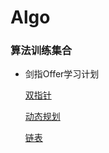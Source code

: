 # Algo

### 算法训练集合

- 剑指Offer学习计划

  [双指针](daily/double_pointer.go)

  [动态规划](daily/dp.go)
  
  [链表](daily/linkedlist.go)
